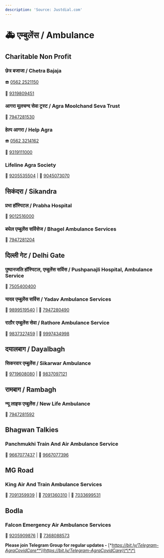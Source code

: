 ```yaml
---
description: 'Source: Justdial.com'
---
```


# 🚑 एम्बुलेंस / Ambulance

## Charitable Non Profit

### छेत्र बजाजा / Chetra Bajaja 

☎️ [0562 2521150](tel:05622521150)

📱  [9319809451](tel:9319809451)

### आगरा मूलचन्द सेवा ट्रस्ट / Agra Moolchand Seva Trust 

📱 [7947281530](tel:7947281530)

### हेल्प आगरा / Help Agra

☎️ [0562 3214162](tel:05623214162)

📱 [9319111000](tel:9319111000)

### Lifeline Agra Society

📱 [9205535504](tel:9205535504) \| 📱 [9045073070](tel:9045073070)

## सिकंदरा / Sikandra 

### प्रभा हॉस्पिटल / Prabha Hospital

📱 [9012516000](tel:9012516000)

### बघेल एम्बुलेंस सर्विसेज / Bhagel Ambulance Services

📱 [7947281204](tel:7947281204)

## दिल्ली गेट / Delhi Gate

### पुष्पानजलि हॉस्पिटल, एम्बुलेंस सर्विस / Pushpanajli Hospital, Ambulance Service

📱 [7505400400](tel:7505400400)

### यादव एम्बुलेंस सर्विस / Yadav Ambulance Services

📱 [9899519540](tel:9899519540) \| 📱 [7947280490](tel:7947280490)

### राठौर एम्बुलेंस सेवा / Rathore Ambulance Service 

📱 [9837327459](tel:9837327459) \| 📱 [9997434998](tel:9997434998)

## दयालबाग / Dayalbagh

### सिकरवार एम्बुलेंस / Sikarwar Ambulance

📱 [9719608080](tel:9719608080) \| 📱 [9837097121](tel:9837097121)

## रामबाग / Rambagh

### न्यू लाइफ एम्बुलेंस / New Life Ambulance

📱 [7947281592](tel:7947281592)

## Bhagwan Talkies

### Panchmukhi Train And Air Ambulance Service 

 📱 [9667077437](tel:+919667077437) \| 📱  [9667077396](tel:+919667077396)

## MG Road

### King Air And Train Ambulance Services

📱 [7091359939](tel:7091359939) \| 📱 [7091360310](tel:7091360310) \| 📱 [7033699531](tel:7033699531)

## Bodla

### Falcon Emergency Air Ambulance Services

📱 [9205909876](tel:9205909876) \| 📱 [7368088573](tel:7368088573)



**Please join Telegram Group for regular updates -** [**https://bit.ly/Telegram-AgraCovidCare**](https://bit.ly/Telegram-AgraCovidCare)\*\*\*\*

